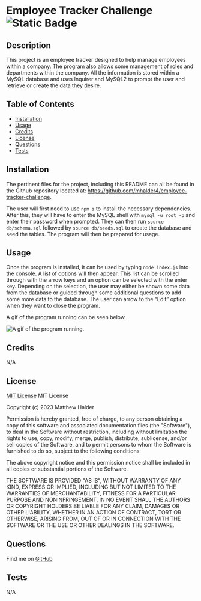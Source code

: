 # Employee Tracker Challenge	![Static Badge](https://img.shields.io/badge/MIT_License-grey)
## Description
This project is an employee tracker designed to help manage employees within a company. The program also allows some management of roles and departments within the company. All the information is stored within a MySQL database and uses Inquirer and MySQL2 to prompt the user and retrieve or create the data they desire.
## Table of Contents
- [Installation](#installation)
- [Usage](#usage)
- [Credits](#credits)
- [License](#license)
- [Questions](#questions)
- [Tests](#tests)
## Installation
The pertinent files for the project, including this README can all be found in the Github repository located at: https://github.com/mhalder4/employee-tracker-challenge.

The user will first need to use `npm i` to install the necessary dependencies. After this, they will have to enter the MySQL shell with `mysql -u root -p` and enter their password when prompted. They can then run `source db/schema.sql` followed by `source db/seeds.sql` to create the database and seed the tables. The program will then be prepared for usage.
## Usage
Once the program is installed, it can be used by typing `node index.js` into the console. A list of options will then appear. This list can be scrolled through with the arrow keys and an option can be selected with the enter key. Depending on the selection, the user may either be shown some data from the database or guided through some additional questions to add some more data to the database. The user can arrow to the “Edit” option when they want to close the program.

A gif of the program running can be seen below.

![A gif of the program running.](./assets/gifs/employee-tracker-challenge.gif)

## Credits
N/A
## License
[MIT License](https://choosealicense.com/licenses/mit/)
MIT License

Copyright (c) 2023 Matthew Halder

Permission is hereby granted, free of charge, to any person obtaining a copy
of this software and associated documentation files (the "Software"), to deal
in the Software without restriction, including without limitation the rights
to use, copy, modify, merge, publish, distribute, sublicense, and/or sell
copies of the Software, and to permit persons to whom the Software is
furnished to do so, subject to the following conditions:

The above copyright notice and this permission notice shall be included in all
copies or substantial portions of the Software.

THE SOFTWARE IS PROVIDED "AS IS", WITHOUT WARRANTY OF ANY KIND, EXPRESS OR
IMPLIED, INCLUDING BUT NOT LIMITED TO THE WARRANTIES OF MERCHANTABILITY,
FITNESS FOR A PARTICULAR PURPOSE AND NONINFRINGEMENT. IN NO EVENT SHALL THE
AUTHORS OR COPYRIGHT HOLDERS BE LIABLE FOR ANY CLAIM, DAMAGES OR OTHER
LIABILITY, WHETHER IN AN ACTION OF CONTRACT, TORT OR OTHERWISE, ARISING FROM,
OUT OF OR IN CONNECTION WITH THE SOFTWARE OR THE USE OR OTHER DEALINGS IN THE
SOFTWARE.
## Questions
Find me on [GitHub](https://github.com/mhalder4)
## Tests
N/A